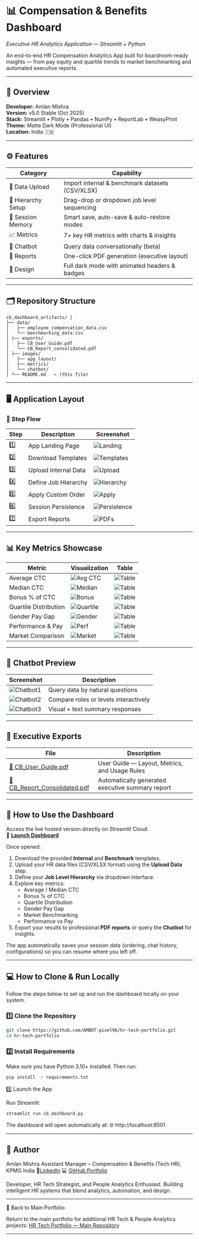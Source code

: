 # 📊 Compensation & Benefits Dashboard  
_Executive HR Analytics Application — Streamlit + Python_  

An end-to-end HR Compensation Analytics App built for boardroom-ready insights — from pay equity and quartile trends to market benchmarking and automated executive reports.

---

## 🧭 Overview
**Developer:** Amlan Mishra  
**Version:** v5.0 Stable (Oct 2025)  
**Stack:** Streamlit • Plotly • Pandas • NumPy • ReportLab • WeasyPrint  
**Theme:** Matte Dark Mode (Professional UI)  
**Location:** India 🇮🇳  

---

## ⚙️ Features
| Category | Capability |
|-----------|-------------|
| 🧩 Data Upload | Import internal & benchmark datasets (CSV/XLSX) |
| 🧮 Hierarchy Setup | Drag-drop or dropdown job level sequencing |
| 💾 Session Memory | Smart save, auto-save & auto-restore modes |
| 📈 Metrics | 7+ key HR metrics with charts & insights |
| 🧠 Chatbot | Query data conversationally (beta) |
| 📰 Reports | One-click PDF generation (executive layout) |
| 🖤 Design | Full dark mode with animated headers & badges |

---

## 🗂️ Repository Structure

```text
cb_dashboard_artifacts/ │ 
├── data/ 
│   ├── employee_compensation_data.csv 
│   └── benchmarking_data.csv 
│ ├── exports/ 
│   ├── CB_User_Guide.pdf 
│   └── CB_Report_consolidated.pdf 
│ ├── images/ 
│   ├── app_layout/ 
│   ├── metrics/ 
│   └── chatbot/ 
│ └── README.md   ← (this file)
```
---

## 🖥️ Application Layout

### 🔹 Step Flow
| Step | Description | Screenshot |
|------|--------------|-------------|
| 1️⃣ | App Landing Page | ![Landing](./images/app_layout/1-App-Landing-Page.jpg) |
| 2️⃣ | Download Templates | ![Templates](./images/app_layout/2-Step-1-Download-Templates.jpg) |
| 3️⃣ | Upload Internal Data | ![Upload](./images/app_layout/4-Upload-Data.jpg) |
| 4️⃣ | Define Job Hierarchy | ![Hierarchy](./images/app_layout/5-Set-Job-Order.jpg) |
| 5️⃣ | Apply Custom Order | ![Apply](./images/app_layout/6-Appy-Order.jpg) |
| 6️⃣ | Session Persistence | ![Persistence](./images/app_layout/7-Session-Persistence.jpg) |
| 7️⃣ | Export Reports | ![PDFs](./images/app_layout/8-PDF-Downloads.jpg) |

---

## 📊 Key Metrics Showcase

| Metric | Visualization | Table |
|---------|----------------|--------|
| Average CTC | ![Avg CTC](./images/metrics/Metric-1-Graph.jpg) | ![Table](./images/metrics/Metric-1-Table-B.jpg) |
| Median CTC | ![Median](./images/metrics/Metric-2-Graph.jpg) | ![Table](./images/metrics/Metric-2-Table.jpg) |
| Bonus % of CTC | ![Bonus](./images/metrics/Metric-3-Graph.jpg) | ![Table](./images/metrics/Metric-3-Table.jpg) |
| Quartile Distribution | ![Quartile](./images/metrics/Metric-4-Graph.jpg) | ![Table](./images/metrics/Metric-4-Table.jpg) |
| Gender Pay Gap | ![Gender](./images/metrics/Metric-5-Graph.jpg) | ![Table](./images/metrics/Metric-5-Table.jpg) |
| Performance & Pay | ![Perf](./images/metrics/Metric-6-Graph.jpg) | ![Table](./images/metrics/Metric-6-Table.jpg) |
| Market Comparison | ![Market](./images/metrics/Metric-7-Graph.jpg) | ![Table](./images/metrics/Metric-7-Table.jpg) |

---

## 💬 Chatbot Preview
| Screenshot | Description |
|-------------|--------------|
| ![Chatbot1](./images/chatbot/Chatbot-1.jpg) | Query data by natural questions |
| ![Chatbot2](./images/chatbot/Chatbot-3.jpg) | Compare roles or levels interactively |
| ![Chatbot3](./images/chatbot/Chatbot-6.jpg) | Visual + text summary responses |

---

## 📘 Executive Exports

| File | Description |
|------|--------------|
| [📗 CB_User_Guide.pdf](./exports/CB_User_Guide.pdf) | User Guide — Layout, Metrics, and Usage Rules |
| [📙 CB_Report_Consolidated.pdf](./exports/CB_Report_consolidated.pdf) | Automatically generated executive summary report |

---

## 🚀 How to Use the Dashboard

Access the live hosted version directly on Streamlit Cloud:  
🔗 **[Launch Dashboard](https://cb-dashboard.streamlit.app)**

Once opened:
1. Download the provided **Internal** and **Benchmark** templates.
2. Upload your HR data files (CSV/XLSX format) using the **Upload Data** step.
3. Define your **Job Level Hierarchy** via dropdown interface.
4. Explore key metrics:
   - Average / Median CTC  
   - Bonus % of CTC  
   - Quartile Distribution  
   - Gender Pay Gap  
   - Market Benchmarking  
   - Performance vs Pay  
5. Export your results to professional **PDF reports** or query the **Chatbot** for insights.

The app automatically saves your session data (ordering, chat history, configurations) so you can resume where you left off.

---

## 💻 How to Clone & Run Locally

Follow the steps below to set up and run the dashboard locally on your system.

### 1️⃣ Clone the Repository
```bash
git clone https://github.com/AMBOT-pixel96/hr-tech-portfolio.git
cd hr-tech-portfolio
```
### 2️⃣ Install Requirements

Make sure you have Python 3.10+ installed.
Then run:
```bash
pip install -r requirements.txt
```
3️⃣ Launch the App

Run Streamlit:
```bash
streamlit run cb_dashboard.py
```
The dashboard will open automatically at:
🌐 http://localhost:8501


---

## 👤 Author

Amlan Mishra
Assistant Manager – Compensation & Benefits (Tech HR), KPMG India
🔗[LinkedIn](https://www.linkedin.com/in/amlan-mishra-7aa70894)
💻 [GitHub Portfolio](https://github.com/AMBOT-pixel96/hr-tech-portfolio)

Developer, HR Tech Strategist, and People Analytics Enthusiast.
Building intelligent HR systems that blend analytics, automation, and design.


---

📂 Back to Main Portfolio

Return to the main portfolio for additional HR Tech & People Analytics projects:
[HR Tech Portfolio — Main Repository](../README.md)


---